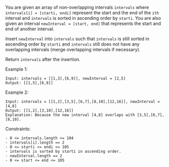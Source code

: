 You are given an array of non-overlapping intervals `intervals` where `intervals[i] = [starti, endi]` represent the start and the end of the `ith` interval and `intervals` is sorted in ascending order by `starti`. You are also given an interval `newInterval = [start, end]` that represents the start and end of another interval.

Insert `newInterval` into `intervals` such that `intervals` is still sorted in ascending order by `starti` and `intervals` still does not have any overlapping intervals (merge overlapping intervals if necessary).

Return `intervals` after the insertion.

Example 1:

```
Input: intervals = [[1,3],[6,9]], newInterval = [2,5]
Output: [[1,5],[6,9]]
```

Example 2:

```
Input: intervals = [[1,2],[3,5],[6,7],[8,10],[12,16]], newInterval = [4,8]
Output: [[1,2],[3,10],[12,16]]
Explanation: Because the new interval [4,8] overlaps with [3,5],[6,7],[8,10].
```

Constraints:

```
- 0 <= intervals.length <= 104
- intervals[i].length == 2
- 0 <= starti <= endi <= 105
- intervals is sorted by starti in ascending order.
- newInterval.length == 2
- 0 <= start <= end <= 105
```
